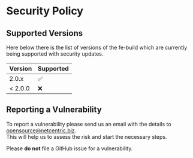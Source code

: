 # Security Policy

## Supported Versions

Here below there is the list of versions of the fe-build which are currently being supported with security updates.

| Version | Supported          |
| ------- | ------------------ |
| 2.0.x   | :white_check_mark: |
| < 2.0.0 | :x:                |

## Reporting a Vulnerability

To report a vulnerability please send us an email with the details to opensource@netcentric.biz.  
This will help us to assess the risk and start the necessary steps.

Please **do not** file a GitHub issue for a vulnerability.

